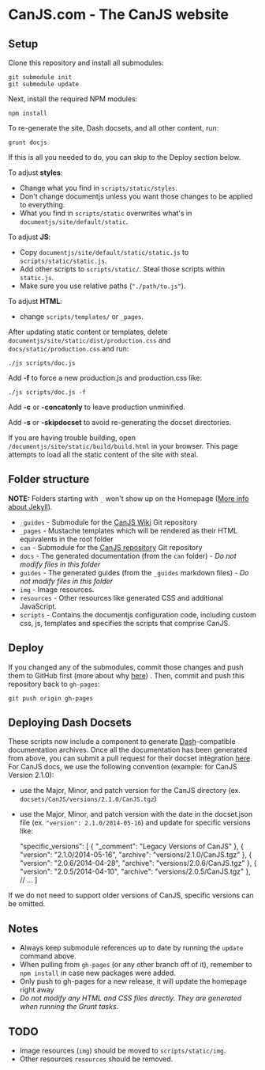 # CanJS.com - The CanJS website

## Setup

Clone this repository and install all submodules:

	git submodule init
	git submodule update

Next, install the required NPM modules:

	npm install

To re-generate the site, Dash docsets, and all other content, run:

    grunt docjs

If this is all you needed to do, you can skip to the Deploy section below.

To adjust __styles__:

* Change what you find in `scripts/static/styles`.
* Don't change documentjs unless you want those changes to be applied to everything.
* What you find in `scripts/static` overwrites what's in `documentjs/site/default/static`.

To adjust __JS__:

* Copy `documentjs/site/default/static/static.js` to `scripts/static/static.js`.
* Add other scripts to `scripts/static/`. Steal those scripts within `static.js`.
* Make sure you use relative paths (`"./path/to.js"`).

To adjust __HTML__:

* change `scripts/templates/` or `_pages`.

After updating static content or templates, delete `documentjs/site/static/dist/production.css` and `docs/static/production.css` and run:

    ./js scripts/doc.js

Add __-f__ to force a new production.js and production.css like:

    ./js scripts/doc.js -f
    
Add __-c__ or __-concatonly__ to leave production unminified.

Add __-s__ or __-skipdocset__ to avoid re-generating the docset directories.

If you are having trouble building, open `/documentjs/site/static/build/build.html` in your 
browser. This page attempts to load all the static content of the site with steal.

## Folder structure

__NOTE:__ Folders starting with `_` won't show up on the Homepage ([More info about Jekyll](http://jekyllrb.com/docs/structure/)).

- `_guides` - Submodule for the [CanJS Wiki](https://github.com/bitovi/canjs/wiki) Git repository
- `_pages` - Mustache templates which will be rendered as their HTML equivalents in the root folder
- `can` - Submodule for the [CanJS repository](https://github.com/bitovi/canjs) Git repository
- `docs` - The generated documentation (from the `can` folder) - *Do not modify files in this folder*
- `guides` - The generated guides (from the `_guides` markdown files) - *Do not modify files in this folder*
- `img` - Image resources.
- `resources` - Other resources like generated CSS and additional JavaScript.
- `scripts` - Contains the documentjs configuration code, including custom css, js, templates and specifies the scripts that comprise CanJS.

## Deploy

If you changed any of the submodules, commit those changes and push them to GitHub first (more about why [here](http://git-scm.com/book/en/Git-Tools-Submodules)) . Then, commit and push this repository back to `gh-pages`:

	git push origin gh-pages

## Deploying Dash Docsets

These scripts now include a component to generate [Dash](http://kapeli.com/dash)-compatible documentation archives. Once all the documentation has been generated from above, you can submit a pull request for their docset integration [here](https://github.com/Kapeli/Dash-User-Contributions). For CanJS docs, we use the following convention (example: for CanJS Version 2.1.0):

* use the Major, Minor, and patch version for the CanJS directory (ex. `docsets/CanJS/versions/2.1.0/CanJS.tgz`)
* use the Major, Minor, and patch version with the date in the docset.json file (ex. `"version": 2.1.0/2014-05-16`) and update for specific versions like:

	"specific_versions": [
		{ "_comment": "Legacy Versions of CanJS" },
		{
			"version": "2.1.0/2014-05-16",
			"archive": "versions/2.1.0/CanJS.tgz"
		},
		{
			"version": "2.0.6/2014-04-28",
			"archive": "versions/2.0.6/CanJS.tgz"
		},
		{
			"version": "2.0.5/2014-04-10",
			"archive": "versions/2.0.5/CanJS.tgz"
		},
		// ...
	]

If we do not need to support older versions of CanJS, specific versions can be omitted.

## Notes

- Always keep submodule references up to date by running the `update` command above.
- When pulling from `gh-pages` (or any other branch off of it), remember to `npm install` in case new packages were added.
- Only push to gh-pages for a new release, it will update the homepage right away
- *Do not modify any HTML and CSS files directly. They are generated when running the Grunt tasks.*

## TODO
- Image resources (`img`) should be moved to `scripts/static/img`.
- Other resources `resources` should be removed.
